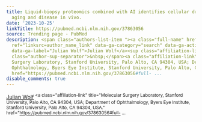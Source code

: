 ```yaml
---
title: Liquid-biopsy proteomics combined with AI identifies cellular drivers of eye
  aging and disease in vivo.
date: '2023-10-25'
linkTitle: https://pubmed.ncbi.nlm.nih.gov/37863056
source: Trending page - PubMed
description: <span class="authors-list-item "><a class="full-name" href="https://pubmed.ncbi.nlm.nih.gov/?term=Wolf+J&amp;cauthor_id=37863056"
  ref="linksrc=author_name_link" data-ga-category="search" data-ga-action="author_link"
  data-ga-label="Julian Wolf">Julian Wolf</a><sup class="affiliation-links"><span
  class="author-sup-separator">&nbsp;</span><a class="affiliation-link" title="Molecular
  Surgery Laboratory, Stanford University, Palo Alto, CA 94304, USA; Department of
  Ophthalmology, Byers Eye Institute, Stanford University, Palo Alto, CA 94304, USA."
  href="https://pubmed.ncbi.nlm.nih.gov/37863056#full- ...
disable_comments: true
---
```

<span class="authors-list-item "><a class="full-name" href="https://pubmed.ncbi.nlm.nih.gov/?term=Wolf+J&amp;cauthor_id=37863056" ref="linksrc=author_name_link" data-ga-category="search" data-ga-action="author_link" data-ga-label="Julian Wolf">Julian Wolf</a><sup class="affiliation-links"><span class="author-sup-separator">&nbsp;</span><a class="affiliation-link" title="Molecular Surgery Laboratory, Stanford University, Palo Alto, CA 94304, USA; Department of Ophthalmology, Byers Eye Institute, Stanford University, Palo Alto, CA 94304, USA." href="https://pubmed.ncbi.nlm.nih.gov/37863056#full- ...